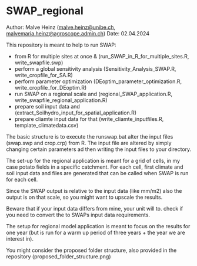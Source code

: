# SWAP_regional

Author: Malve Heinz (malve.heinz@unibe.ch, malvemaria.heinz@agroscope.admin.ch)
Date: 02.04.2024

This repository is meant to help to run SWAP:

- from R  for multiple sites at once & (run_SWAP_in_R_for_multiple_sites.R, write_swapfile.swp)
- perform a global sensitivity analysis (Sensitivity_Analysis_SWAP.R, write_cropfile_for_SA.R)
- perform parameter optimization (DEoptim_parameter_optimization.R, write_cropfile_for_DEoptim.R)
- run SWAP on a regional scale and (regional_SWAP_application.R, write_swapfile_regional_application.R)
- prepare soil input data and (extract_Soilhydro_input_for_spatial_application.R)
- prepare cliamte input data for that (write_cliamte_inputfiles.R, template_climatedata.csv)

The basic structure is to execute the runswap.bat alter the input files (swap.swp and crop.crp) from R.
The input file are altered by simply changing certain parameters ad then writing the input files to your directory.

The set-up for the regional application is meant for a grid of cells, in my case potato fields in a specific catchment.
For each cell, first climate and soil input data and files are generated that can be called when SWAP is run for each cell.

Since the SWAP output is relative to the input data (like mm/m2) also the output is on that scale, so you might want to upscale the results. 

Beware that if your input data differs from mine, your unit will to. check if you need to convert the to SWAPs input data requirements.

The setup for regional model application is meant to focus on the results for one year (but is run for a warm up period of three years + the year we are interest in).

You might consider the proposed folder structure, also provided in the repository (proposed_folder_structure.png)


